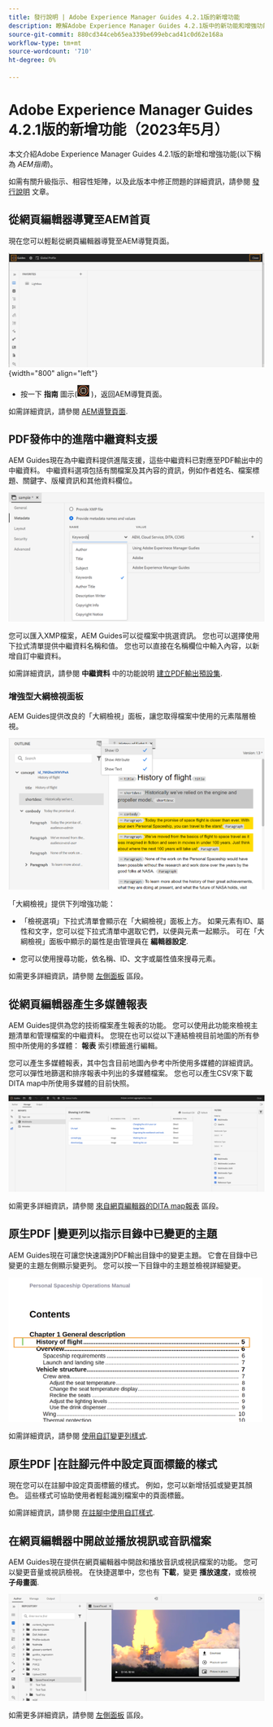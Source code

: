 ```yaml
---
title: 發行說明 | Adobe Experience Manager Guides 4.2.1版的新增功能
description: 瞭解Adobe Experience Manager Guides 4.2.1版中的新功能和增強功能
source-git-commit: 880cd344ceb65ea339be699ebcad41c0d62e168a
workflow-type: tm+mt
source-wordcount: '710'
ht-degree: 0%

---
```


# Adobe Experience Manager Guides 4.2.1版的新增功能（2023年5月）

本文介紹Adobe Experience Manager Guides 4.2.1版的新增和增強功能(以下稱為 *AEM指南*)。

如需有關升級指示、相容性矩陣，以及此版本中修正問題的詳細資訊，請參閱 [發行說明](release-notes-4.2.1.md) 文章。

## 從網頁編輯器導覽至AEM首頁

現在您可以輕鬆從網頁編輯器導覽至AEM導覽頁面。

![](assets/web-editor-launch-page.png){width="800" align="left"}

* 按一下 **指南** 圖示(![](assets/aem-guides-icon.png) )，返回AEM導覽頁面。


如需詳細資訊，請參閱 [AEM導覽頁面](../user-guide/web-editor-launch-editor.md#id2056BG00RZJ).

## PDF發佈中的進階中繼資料支援

AEM Guides現在為中繼資料提供進階支援，這些中繼資料已對應至PDF輸出中的中繼資料。 中繼資料選項包括有關檔案及其內容的資訊，例如作者姓名、檔案標題、關鍵字、版權資訊和其他資料欄位。

<img src="assets/pdf-metadata.png" alt=" 原生pdf中繼資料">

您可以匯入XMP檔案，AEM Guides可以從檔案中挑選資訊。 您也可以選擇使用下拉式清單提供中繼資料名稱和值。 您也可以直接在名稱欄位中輸入內容，以新增自訂中繼資料。

如需詳細資訊，請參閱 **中繼資料** 中的功能說明 [建立PDF輸出預設集](../web-editor/native-pdf-web-editor.md).

### 增強型大綱檢視面板

AEM Guides提供改良的「大綱檢視」面板，讓您取得檔案中使用的元素階層檢視。

<img src="assets/select-element-content-outline-view_cs.png" alt=" 原生pdf中繼資料">

「大綱檢視」提供下列增強功能：

* 「檢視選項」下拉式清單會顯示在「大綱檢視」面板上方。 如果元素有ID、屬性和文字，您可以從下拉式清單中選取它們，以便與元素一起顯示。 可在「大綱檢視」面板中顯示的屬性是由管理員在 **編輯器設定**.

* 您可以使用搜尋功能，依名稱、ID、文字或屬性值來搜尋元素。

如需更多詳細資訊，請參閱 [左側面板](../user-guide/web-editor-features.md#id2051EA0M0HS) 區段。

## 從網頁編輯器產生多媒體報表

AEM Guides提供為您的技術檔案產生報表的功能。  您可以使用此功能來檢視主題清單和管理檔案的中繼資料。 您現在也可以從以下連結檢視目前地圖的所有參照中所使用的多媒體： **報表** 索引標籤進行編輯。

您可以產生多媒體報表，其中包含目前地圖內參考中所使用多媒體的詳細資訊。 您可以彈性地篩選和排序報表中列出的多媒體檔案。
您也可以產生CSV來下載DITA map中所使用多媒體的目前快照。

<img src="assets/web-editor-reports-multimedia.png" alt="多媒體報告" width="600">

如需更多詳細資訊，請參閱 [來自網頁編輯器的DITA map報表](../user-guide/reports-web-editor.md) 區段。

## 原生PDF |變更列以指示目錄中已變更的主題

AEM Guides現在可讓您快速識別PDF輸出目錄中的變更主題。  它會在目錄中已變更的主題左側顯示變更列。 您可以按一下目錄中的主題並檢視詳細變更。

<img src="assets/change-marker-toc.png" alt="在目錄中變更標籤 " width="500">

如需詳細資訊，請參閱 [使用自訂變更列樣式](../native-pdf/change-bar-style.md).



## 原生PDF |在註腳元件中設定頁面標籤的樣式

現在您可以在註腳中設定頁面標籤的樣式。 例如，您可以新增括弧或變更其顏色。 這些樣式可協助使用者輕鬆識別檔案中的頁面標籤。

如需詳細資訊，請參閱 [在註腳中使用自訂樣式](../native-pdf/footnote-number-style.md).

## 在網頁編輯器中開啟並播放視訊或音訊檔案

AEM Guides現在提供在網頁編輯器中開啟和播放音訊或視訊檔案的功能。 您可以變更音量或視訊檢視。 在快捷選單中，您也有 **下載**，變更 **播放速度**，或檢視 **子母畫面**.

<img src="assets/video-web-editor.png" alt="播放視訊" width="600">

如需更多詳細資訊，請參閱 [左側面板](../user-guide/web-editor-features.md#id2051EA0M0HS) 區段。
